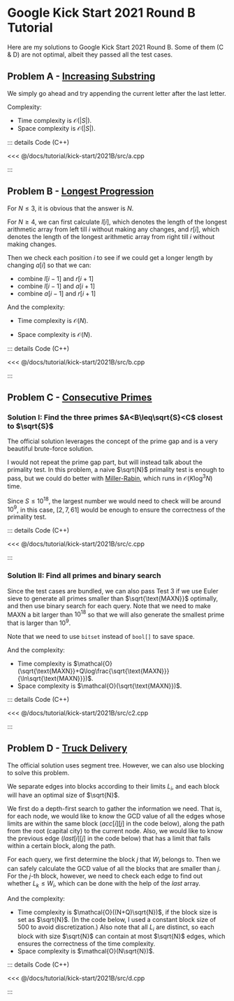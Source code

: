 # Google Kick Start 2021 Round B Tutorial

Here are my solutions to Google Kick Start 2021 Round B. Some of them (C & D) are not optimal, albeit they passed all the test cases.

## Problem A - [Increasing Substring](https://codingcompetitions.withgoogle.com/kickstart/round/0000000000435a5b/000000000077a882)

We simply go ahead and try appending the current letter after the last letter.

Complexity:

- Time complexity is $\mathcal{O}(|S|)$.
- Space complexity is $\mathcal{O}(|S|)$.

::: details Code (C++)

<<< @/docs/tutorial/kick-start/2021B/src/a.cpp

:::

## Problem B - [Longest Progression](https://codingcompetitions.withgoogle.com/kickstart/round/0000000000435a5b/000000000077a3a5)

For $N\leq3$, it is obvious that the answer is $N$.

For $N\geq4$, we can first calculate $l[i]$, which denotes the length of the longest arithmetic array from left till $i$ without making any changes, and $r[i]$, which denotes the length of the longest arithmetic array from right till $i$ without making changes.

Then we check each position $i$ to see if we could get a longer length by changing $a[i]$ so that we can:

- combine $l[i-1]$ and $r[i+1]$ 
- combine $l[i-1]$ and $a[i+1]$
- combine $a[i-1]$ and $r[i+1]$

And the complexity:

- Time complexity is $\mathcal{O}(N)$.

- Space complexity is $\mathcal{O}(N)$.

::: details Code (C++)

<<< @/docs/tutorial/kick-start/2021B/src/b.cpp

:::

## Problem C - [Consecutive Primes](https://codingcompetitions.withgoogle.com/kickstart/round/0000000000435a5b/000000000077a8e6)

### Solution I: Find the three primes $A<B\leq\sqrt{S}<C$ closest to $\sqrt{S}$

The official solution leverages the concept of the prime gap and is a very beautiful brute-force solution.

I would not repeat the prime gap part, but will instead talk about the primality test. In this problem, a naive $\sqrt{N}$ primality test is enough to pass, but we could do better with [Miller-Rabin](https://en.wikipedia.org/wiki/Miller%E2%80%93Rabin_primality_test), which runs in $\mathcal{O}(K\log^3N)$ time.

Since $S\leq10^{18}$, the largest number we would need to check will be around $10^9$, in this case, $[2,7,61]$ would be enough to ensure the correctness of the primality test.

::: details Code (C++)

<<< @/docs/tutorial/kick-start/2021B/src/c.cpp

:::

### Solution II: Find all primes and binary search 

Since the test cases are bundled, we can also pass Test 3 if we use Euler sieve to generate all primes smaller than $\sqrt{\text{MAXN}}$ optimally, and then use binary search for each query. Note that we need to make $\text{MAXN}$ a bit larger than $10^{18}$ so that we will also generate the smallest prime that is larger than $10^9$.

Note that we need to use `bitset` instead of `bool[]` to save space.

And the complexity:

- Time complexity is $\mathcal{O}(\sqrt{\text{MAXN}}+Q\log\frac{\sqrt{\text{MAXN}}}{\ln\sqrt{\text{MAXN}}})$.
- Space complexity is $\mathcal{O}(\sqrt{\text{MAXN}})$.

::: details Code (C++)

<<< @/docs/tutorial/kick-start/2021B/src/c2.cpp

:::

## Problem D - [Truck Delivery](https://codingcompetitions.withgoogle.com/kickstart/round/0000000000435a5b/000000000077a885)

The official solution uses segment tree. However, we can also use blocking to solve this problem.

We separate edges into blocks according to their limits $L_i$, and each block will have an optimal size of $\sqrt{N}$.

We first do a depth-first search to gather the information we need. That is, for each node, we would like to know the GCD value of all the edges whose limits are within the same block ($acc[i][j]$ in the code below), along the path from the root (capital city) to the current node. Also, we would like to know the previous edge ($last[i][j]$ in the code below) that has a limit that falls within a certain block, along the path.

For each query, we first determine the block $j$ that $W_i$ belongs to. Then we can safely calculate the GCD value of all the blocks that are smaller than $j$. For the $j$-th block, however, we need to check each edge to find out whether $L_k\leq W_i$, which can be done with the help of the $last$ array.

And the complexity:

- Time complexity is $\mathcal{O}((N+Q)\sqrt{N})$, if the block size is set as $\sqrt{N}$. (In the code below, I used a constant block size of $500$ to avoid discretization.) Also note that all $L_i$ are distinct, so each block with size $\sqrt{N}$ can contain at most $\sqrt{N}$ edges, which ensures the correctness of the time complexity.
- Space complexity is $\mathcal{O}(N\sqrt{N})$.

::: details Code (C++)

<<< @/docs/tutorial/kick-start/2021B/src/d.cpp

:::

<Utterances />
